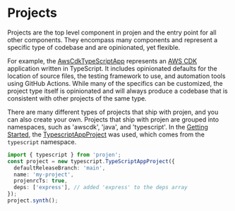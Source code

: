 # Projects

Projects are the top level component in projen and the entry point for all other components.
They encompass many components and represent a specific type of codebase and are opinionated, yet flexible.

For example, the [AwsCdkTypeScriptApp](docs/API#projen-awscdk-awscdktypescriptapp) represents an [AWS CDK](https://aws.amazon.com/cdk/) application written in TypeScript. 
It includes opinionated defaults for the location of source files, the testing framework to use, and automation tools using GitHub Actions. 
While many of the specifics can be customized, the project type itself is opinionated and will always produce a codebase that is consistent with other projects of the same type.

There are many different types of projects that ship with projen, and you can also create your own.
Projects that ship with projen are grouped into namespaces, such as 'awscdk', 'java', and 'typescript'.
In the [Getting Started](/docs/getting-started), the [TypescriptAppProject](/docs/API#projen-typescript-typescriptappproject) was used, which comes from the `typescript` namespace.

```typescript
import { typescript } from 'projen';
const project = new typescript.TypeScriptAppProject({
  defaultReleaseBranch: 'main',
  name: 'my-project',
  projenrcTs: true,
  deps: ['express'], // added 'express' to the deps array
});
project.synth();
```

